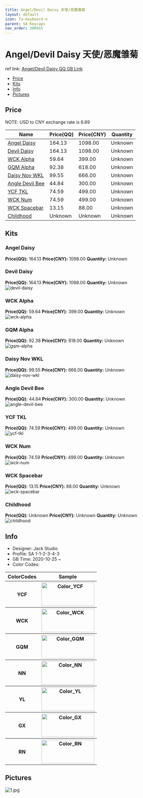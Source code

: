 ```yaml
---
title: Angel/Devil Daisy 天使/恶魔雏菊
layout: default
icon: fa-keyboard-o
parent: SA Keycaps
nav_order: 300915
---
```


# Angel/Devil Daisy 天使/恶魔雏菊

ref link: [Angel/Devil Daisy QQ GB Link](https://item.taobao.com/item.htm?spm=a1z10.5-c-s.w4002-18481806781.43.6d252b65aNyM68&id=630857171399)  
* [Price](#price)  
* [Kits](#kits)  
* [Info](#info)  
* [Pictures](#pictures)  


## Price  

NOTE: USD to CNY exchange rate is 6.69

| Name          | Price(QQ)    |  Price(CNY) | Quantity |
| ------------- | ------------ |  ---------- | -------- |
|[Angel Daisy](#angel-daisy)|164.13|1098.00|Unknown|
|[Devil Daisy](#devil-daisy)|164.13|1098.00|Unknown|
|[WCK Alpha](#wck-alpha)|59.64|399.00|Unknown|
|[GQM Alpha](#gqm-alpha)|92.38|618.00|Unknown|
|[Daisy Nov WKL](#daisy-nov-wkl)|99.55|666.00|Unknown|
|[Angle Devil Bee](#angle-devil-bee)|44.84|300.00|Unknown|
|[YCF TKL](#ycf-tkl)|74.59|499.00|Unknown|
|[WCK Num](#wck-num)|74.59|499.00|Unknown|
|[WCK Spacebar](#wck-spacebar)|13.15|88.00|Unknown|
|[Childhood](#childhood)|Unknown|Unknown|Unknown|


## Kits  
### Angel Daisy  
**Price(QQ):** 164.13    **Price(CNY):** 1098.00    **Quantity:** Unknown  
### Devil Daisy  
**Price(QQ):** 164.13    **Price(CNY):** 1098.00    **Quantity:** Unknown  
<img src="{{ 'assets/images/sa-keycaps/angeldevildaisy/kits_pics/devil-daisy.jpg' | relative_url }}" alt="devil-daisy" class="image featured">

### WCK Alpha  
**Price(QQ):** 59.64    **Price(CNY):** 399.00    **Quantity:** Unknown  
<img src="{{ 'assets/images/sa-keycaps/angeldevildaisy/kits_pics/wck-alpha.jpg' | relative_url }}" alt="wck-alpha" class="image featured">

### GQM Alpha  
**Price(QQ):** 92.38    **Price(CNY):** 618.00    **Quantity:** Unknown  
<img src="{{ 'assets/images/sa-keycaps/angeldevildaisy/kits_pics/gqm-alpha.jpg' | relative_url }}" alt="gqm-alpha" class="image featured">

### Daisy Nov WKL  
**Price(QQ):** 99.55    **Price(CNY):** 666.00    **Quantity:** Unknown  
<img src="{{ 'assets/images/sa-keycaps/angeldevildaisy/kits_pics/daisy-nov-wkl.jpg' | relative_url }}" alt="daisy-nov-wkl" class="image featured">

### Angle Devil Bee  
**Price(QQ):** 44.84    **Price(CNY):** 300.00    **Quantity:** Unknown  
<img src="{{ 'assets/images/sa-keycaps/angeldevildaisy/kits_pics/angle-devil-bee.jpg' | relative_url }}" alt="angle-devil-bee" class="image featured">

### YCF TKL  
**Price(QQ):** 74.59    **Price(CNY):** 499.00    **Quantity:** Unknown  
<img src="{{ 'assets/images/sa-keycaps/angeldevildaisy/kits_pics/ycf-tkl.jpg' | relative_url }}" alt="ycf-tkl" class="image featured">

### WCK Num  
**Price(QQ):** 74.59    **Price(CNY):** 499.00    **Quantity:** Unknown  
<img src="{{ 'assets/images/sa-keycaps/angeldevildaisy/kits_pics/wck-num.jpg' | relative_url }}" alt="wck-num" class="image featured">

### WCK Spacebar  
**Price(QQ):** 13.15    **Price(CNY):** 88.00    **Quantity:** Unknown  
<img src="{{ 'assets/images/sa-keycaps/angeldevildaisy/kits_pics/wck-spacebar.jpg' | relative_url }}" alt="wck-spacebar" class="image featured">

### Childhood  
**Price(QQ):** Unknown    **Price(CNY):** Unknown    **Quantity:** Unknown  
<img src="{{ 'assets/images/sa-keycaps/angeldevildaisy/kits_pics/childhood.jpg' | relative_url }}" alt="childhood" class="image featured">


## Info  
* Designer: Jack Studio  
* Profile: SA 1-1-2-3-4-3  
* GB Time: 2020-10-25 ~  
* Color Codes:  

<table style="width:100%">
  <tr>
    <th>ColorCodes</th>
    <th>Sample</th>
  </tr>
  <tr>
    <th>YCF</th>
    <th><img src="{{ 'assets/images/sa-keycaps/SP_ColorCodes/abs/SP_Abs_ColorCodes_YCF.png' | relative_url }}" alt="Color_YCF" height="75" width="170"></th>
  </tr>
  <tr>
    <th>WCK</th>
    <th><img src="{{ 'assets/images/sa-keycaps/SP_ColorCodes/abs/SP_Abs_ColorCodes_WCK.png' | relative_url }}" alt="Color_WCK" height="75" width="170"></th>
  </tr>
  <tr>
    <th>GQM</th>
    <th><img src="{{ 'assets/images/sa-keycaps/SP_ColorCodes/abs/SP_Abs_ColorCodes_GQM.png' | relative_url }}" alt="Color_GQM" height="75" width="170"></th>
  </tr>
  <tr>
    <th>NN</th>
    <th><img src="{{ 'assets/images/sa-keycaps/SP_ColorCodes/abs/SP_Abs_ColorCodes_NN.png' | relative_url }}" alt="Color_NN" height="75" width="170"></th>
  </tr>
  <tr>
    <th>YL</th>
    <th><img src="{{ 'assets/images/sa-keycaps/SP_ColorCodes/abs/SP_Abs_ColorCodes_YL.png' | relative_url }}" alt="Color_YL" height="75" width="170"></th>
  </tr>
  <tr>
    <th>GX</th>
    <th><img src="{{ 'assets/images/sa-keycaps/SP_ColorCodes/abs/SP_Abs_ColorCodes_GX.png' | relative_url }}" alt="Color_GX" height="75" width="170"></th>
  </tr>
  <tr>
    <th>RN</th>
    <th><img src="{{ 'assets/images/sa-keycaps/SP_ColorCodes/abs/SP_Abs_ColorCodes_RN.png' | relative_url }}" alt="Color_RN" height="75" width="170"></th>
  </tr>
</table>

## Pictures  
<img src="{{ 'assets/images/sa-keycaps/angeldevildaisy/rendering_pics/1.jpg' | relative_url }}" alt="1.jpg" class="image featured">
